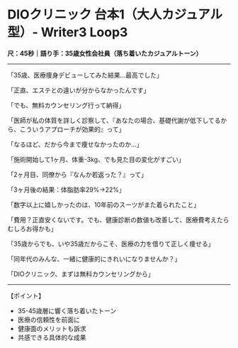 # DIOクリニック 台本1（大人カジュアル型）- Writer3 Loop3
**尺：45秒｜語り手：35歳女性会社員（落ち着いたカジュアルトーン）**

---

「35歳、医療痩身デビューしてみた結果...最高でした」

「正直、エステとの違いが分からなかったんです」

「でも、無料カウンセリング行って納得」

「医師が私の体質を詳しく診察して、『あなたの場合、基礎代謝が低下してるから、こういうアプローチが効果的』って」

「なるほど、だから今まで痩せなかったのか...」

「施術開始して1ヶ月、体重-3kg、でも見た目の変化がすごい」

「2ヶ月目、同僚から『なんか若返った？』って」

「3ヶ月後の結果：体脂肪率29%→22%」

「数字以上に嬉しかったのは、10年前のスーツがまた着られたこと」

「費用？正直安くないです。でも、健康診断の数値も改善して、医療費考えたらむしろお得かも」

「35歳からでも、いや35歳だからこそ、医療の力を借りて正しく痩せる」

「同年代のみんな、一緒に健康的にきれいになりませんか？」

「DIOクリニック、まずは無料カウンセリングから」

---

【ポイント】
- 35-45歳層に響く落ち着いたトーン
- 医療の信頼性を前面に
- 健康面のメリットも訴求
- 共感できる具体的な成果